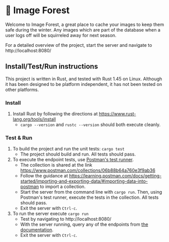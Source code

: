 # 🌲 Image Forest

Welcome to Image Forest, a great place to cache your images to keep them safe during the winter. Any images which are part of the database when a user logs off will be squirreled away for next season.

For a detailed overview of the project, start the server and navigate to http://localhost:8080/

## Install/Test/Run instructions

This project is written in Rust, and tested with Rust 1.45 on Linux. Although it has been designed to be platform independent, it has not been tested on other platforms.

### Install

1. Install Rust by following the directions at https://www.rust-lang.org/tools/install
   - `cargo --version` and `rustc --version` should both execute cleanly.
   
### Test & Run

1. To build the project and run the unit tests: `cargo test`
   - The project should build and run. All tests should pass.
2. To execute the endpoint tests, use [Postman's test runner](https://learning.postman.com/docs/running-collections/intro-to-collection-runs/#running-your-collections).
   - The collection is shared at the link https://www.postman.com/collections/06b88b64a760e3f9ab36
   - Follow the guidance at https://learning.postman.com/docs/getting-started/importing-and-exporting-data/#importing-data-into-postman to import a collection.
   - Start the server from the command line with `cargo run`. Then, using Postman's test runner, execute the tests in the collection. All tests should pass.
   - Exit the server with `Ctrl-c`.
3. To run the server execute `cargo run`
   - Test by navigating to http://localhost:8080/
   - With the server running, query any of the endpoints from [the documentation](http://localhost:8080/).
   - Exit the server with `Ctrl-c`.
